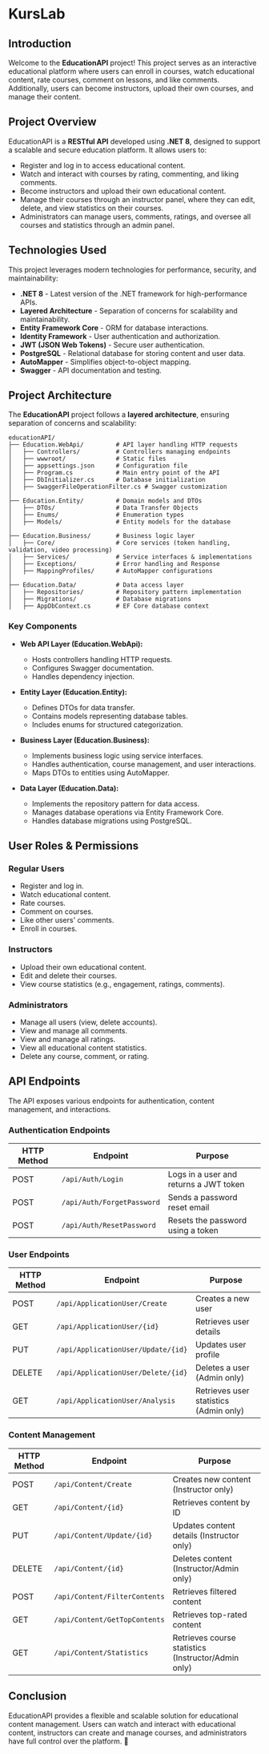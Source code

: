 # **KursLab**

## Introduction
Welcome to the **EducationAPI** project! This project serves as an interactive educational platform where users can enroll in courses, watch educational content, rate courses, comment on lessons, and like comments. Additionally, users can become instructors, upload their own courses, and manage their content.

## Project Overview
EducationAPI is a **RESTful API** developed using **.NET 8**, designed to support a scalable and secure education platform. It allows users to:
- Register and log in to access educational content.
- Watch and interact with courses by rating, commenting, and liking comments.
- Become instructors and upload their own educational content.
- Manage their courses through an instructor panel, where they can edit, delete, and view statistics on their courses.
- Administrators can manage users, comments, ratings, and oversee all courses and statistics through an admin panel.

## Technologies Used
This project leverages modern technologies for performance, security, and maintainability:

- **.NET 8** - Latest version of the .NET framework for high-performance APIs.
- **Layered Architecture** - Separation of concerns for scalability and maintainability.
- **Entity Framework Core** - ORM for database interactions.
- **Identity Framework** - User authentication and authorization.
- **JWT (JSON Web Tokens)** - Secure user authentication.
- **PostgreSQL** - Relational database for storing content and user data.
- **AutoMapper** - Simplifies object-to-object mapping.
- **Swagger** - API documentation and testing.

## Project Architecture
The **EducationAPI** project follows a **layered architecture**, ensuring separation of concerns and scalability:

```
educationAPI/
├── Education.WebApi/         # API layer handling HTTP requests
│   ├── Controllers/          # Controllers managing endpoints
│   ├── wwwroot/              # Static files
│   ├── appsettings.json      # Configuration file
│   ├── Program.cs            # Main entry point of the API
│   ├── DbInitializer.cs      # Database initialization
│   ├── SwaggerFileOperationFilter.cs # Swagger customization
│
├── Education.Entity/         # Domain models and DTOs
│   ├── DTOs/                 # Data Transfer Objects
│   ├── Enums/                # Enumeration types
│   ├── Models/               # Entity models for the database
│
├── Education.Business/       # Business logic layer
│   ├── Core/                 # Core services (token handling, validation, video processing)
│   ├── Services/             # Service interfaces & implementations
│   ├── Exceptions/           # Error handling and Response
│   ├── MappingProfiles/      # AutoMapper configurations
│
├── Education.Data/           # Data access layer
│   ├── Repositories/         # Repository pattern implementation
│   ├── Migrations/           # Database migrations
│   ├── AppDbContext.cs       # EF Core database context
```

### Key Components
- **Web API Layer (Education.WebApi):**
  - Hosts controllers handling HTTP requests.
  - Configures Swagger documentation.
  - Handles dependency injection.

- **Entity Layer (Education.Entity):**
  - Defines DTOs for data transfer.
  - Contains models representing database tables.
  - Includes enums for structured categorization.

- **Business Layer (Education.Business):**
  - Implements business logic using service interfaces.
  - Handles authentication, course management, and user interactions.
  - Maps DTOs to entities using AutoMapper.

- **Data Layer (Education.Data):**
  - Implements the repository pattern for data access.
  - Manages database operations via Entity Framework Core.
  - Handles database migrations using PostgreSQL.

## User Roles & Permissions
### **Regular Users**
- Register and log in.
- Watch educational content.
- Rate courses.
- Comment on courses.
- Like other users' comments.
- Enroll in courses.

### **Instructors**
- Upload their own educational content.
- Edit and delete their courses.
- View course statistics (e.g., engagement, ratings, comments).

### **Administrators**
- Manage all users (view, delete accounts).
- View and manage all comments.
- View and manage all ratings.
- View all educational content statistics.
- Delete any course, comment, or rating.

## API Endpoints
The API exposes various endpoints for authentication, content management, and interactions.

### **Authentication Endpoints**
| HTTP Method | Endpoint | Purpose |
|------------|----------|----------|
| POST | `/api/Auth/Login` | Logs in a user and returns a JWT token |
| POST | `/api/Auth/ForgetPassword` | Sends a password reset email |
| POST | `/api/Auth/ResetPassword` | Resets the password using a token |

### **User Endpoints**
| HTTP Method | Endpoint | Purpose |
|------------|----------|----------|
| POST | `/api/ApplicationUser/Create` | Creates a new user |
| GET | `/api/ApplicationUser/{id}` | Retrieves user details |
| PUT | `/api/ApplicationUser/Update/{id}` | Updates user profile |
| DELETE | `/api/ApplicationUser/Delete/{id}` | Deletes a user (Admin only) |
| GET | `/api/ApplicationUser/Analysis` | Retrieves user statistics (Admin only) |

### **Content Management**
| HTTP Method | Endpoint | Purpose |
|------------|----------|----------|
| POST | `/api/Content/Create` | Creates new content (Instructor only) |
| GET | `/api/Content/{id}` | Retrieves content by ID |
| PUT | `/api/Content/Update/{id}` | Updates content details (Instructor only) |
| DELETE | `/api/Content/{id}` | Deletes content (Instructor/Admin only) |
| POST | `/api/Content/FilterContents` | Retrieves filtered content |
| GET | `/api/Content/GetTopContents` | Retrieves top-rated content |
| GET | `/api/Content/Statistics` | Retrieves course statistics (Instructor/Admin only) |

## Conclusion
EducationAPI provides a flexible and scalable solution for educational content management. Users can watch and interact with educational content, instructors can create and manage courses, and administrators have full control over the platform. 🚀
